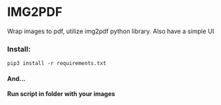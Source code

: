 # IMG2PDF
Wrap images to pdf, utilize img2pdf python library. Also have a simple UI 

### Install:

`pip3 install -r requirements.txt`

#### And...

**Run script in folder with your images**
